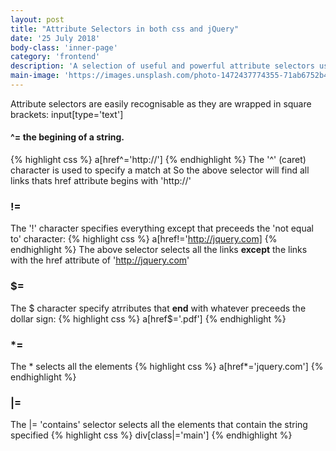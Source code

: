 ```yaml
---
layout: post
title: "Attribute Selectors in both css and jQuery"
date: '25 July 2018'
body-class: 'inner-page'
category: 'frontend'
description: 'A selection of useful and powerful attribute selectors used in css and jQuery to make selecting and working with dom elements much easier!'
main-image: 'https://images.unsplash.com/photo-1472437774355-71ab6752b434?ixlib=rb-0.3.5&ixid=eyJhcHBfaWQiOjEyMDd9&s=dd4d735954f33290fbf984e4eb7abe32&auto=format&fit=crop&w=967&q=80'
---
```


Attribute selectors are easily recognisable as they are wrapped in square brackets: input[type='text']

#### ^= the begining of a string.
{% highlight css %}
    a[href^='http://']
{% endhighlight %}
The '^' (caret) character is used to specify a match at
So the above selector will find all links thats href attribute begins with 'http://'

### !=
The '!' character specifies everything except that preceeds the 'not equal to' character:
{% highlight css %}
    a[href!='http://jquery.com]
{% endhighlight %}
The above selector selects all the links **except** the links with the href attribute of 'http://jquery.com'

### $=
The $ character specify atrributes that **end** with whatever preceeds the dollar sign:
{% highlight css %}
    a[href$='.pdf']
{% endhighlight %}

### *=
The * selects all the elements
{% highlight css %}
    a[href*='jquery.com']
{% endhighlight %}

### |=
The |= 'contains' selector selects all the elements that contain the string specified
{% highlight css %}
    div[class|='main']
{% endhighlight %}